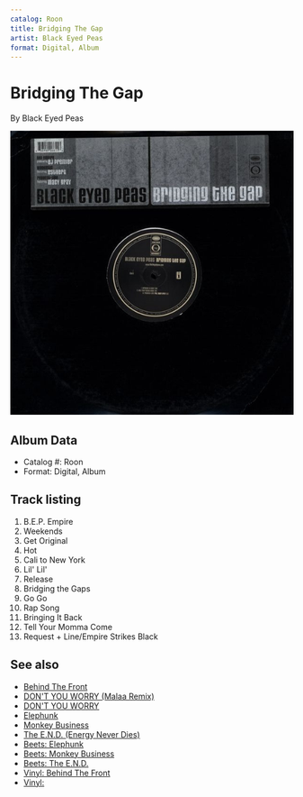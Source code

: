 ```yaml
---
catalog: Roon
title: Bridging The Gap
artist: Black Eyed Peas
format: Digital, Album
---
```


# Bridging The Gap

By Black Eyed Peas

![](../../assets/albumcovers/Black_Eyed_Peas-Bridging_The_Gap.png)

## Album Data

- Catalog #: Roon
- Format: Digital, Album


## Track listing


1. B.E.P. Empire
2. Weekends
3. Get Original
4. Hot
5. Cali to New York
6. Lil' Lil'
7. Release
8. Bridging the Gaps
9. Go Go
10. Rap Song
11. Bringing It Back
12. Tell Your Momma Come
13. Request + Line/Empire Strikes Black


## See also

- [Behind The Front](Behind_The_Front.md)
- [DON'T YOU WORRY (Malaa Remix)](DONT_YOU_WORRY_Malaa_Remix.md)
- [DON'T YOU WORRY](DONT_YOU_WORRY.md)
- [Elephunk](Elephunk.md)
- [Monkey Business](Monkey_Business.md)
- [The E.N.D. (Energy Never Dies)](The_END_Energy_Never_Dies.md)
- [Beets: Elephunk](../../Beets/Black_Eyed_Peas/Elephunk.md)
- [Beets: Monkey Business](../../Beets/Black_Eyed_Peas/Monkey_Business.md)
- [Beets: The E.N.D.](../../Beets/Black_Eyed_Peas/The_END.md)
- [Vinyl: Behind The Front](../../Vinyl/Black_Eyed_Peas/Behind_The_Front.md)
- [Vinyl: ](../../Vinyl/Black_Eyed_Peas/Black_Eyed_Peas.md)
